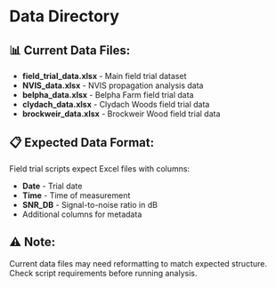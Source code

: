 # Data Directory

## 📊 Current Data Files:
- **field_trial_data.xlsx** - Main field trial dataset
- **NVIS_data.xlsx** - NVIS propagation analysis data
- **belpha_data.xlsx** - Belpha Farm field trial data
- **clydach_data.xlsx** - Clydach Woods field trial data
- **brockweir_data.xlsx** - Brockweir Wood field trial data

## 📋 Expected Data Format:
Field trial scripts expect Excel files with columns:
- **Date** - Trial date
- **Time** - Time of measurement
- **SNR_DB** - Signal-to-noise ratio in dB
- Additional columns for metadata

## ⚠️ Note:
Current data files may need reformatting to match expected structure.
Check script requirements before running analysis.
